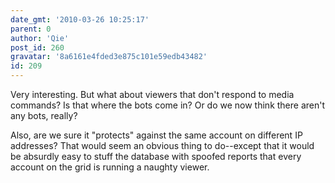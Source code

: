 ```yaml
---
date_gmt: '2010-03-26 10:25:17'
parent: 0
author: 'Qie'
post_id: 260
gravatar: '8a6161e4fded3e875c101e59edb43482'
id: 209
---
```


Very interesting.  But what about viewers that don't respond to media commands?  Is that where the bots come in?  Or do we now think there aren't any bots, really? 

Also, are we sure it "protects" against the same account on different IP addresses?  That would seem an obvious thing to do--except that it would be absurdly easy to stuff the database with spoofed reports that every account on the grid is running a naughty viewer.